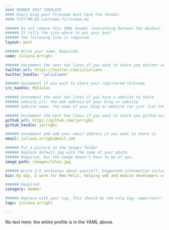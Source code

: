 ```yaml
---
#### MEMBER POST TEMPLATE
#### Every blog post filename must have the format: 
#### YYYY-MM-DD-lastname-firstname.md

###### Do not remove this YAML header (everything between the dashes). 
###### It tells the site where to put your post.
###### The following line is required. 
layout: post

###### Write your name. Required.
name: Juliana Arrighi

###### Uncomment the next two lines if you want to share you twitter account
twitter_url: https://twitter.com/juliuliana
twitter_handle: "juliuliana"

###### Uncomment if you want to share your registered nickname
irc_handle: PDXJules

###### Uncomment the next two lines if you have a website to share
###### website_url: the web address of your blog or website
###### website_name: the name of your blog or website (or just list the address if your site is nameless)

###### Uncomment the next two lines if you want to share you github account
github_url: https://github.com/jarrighi
github_handle: jarrighi

###### Uncomment and add your email address if you want to share it
email: juliana.arrighi@mail.com

###### Put a picture in the images folder 
###### Replace default.jpg with the name of your photo. 
###### Required, but the image doesn't have to be of you.
image_path: /images/Jules.jpg

###### Write 2-5 sentences about yourself. Suggested information includes area of employment, how you got into using python, your tech skills/interests, and other hobbies or interests. Required!
bio: By day, I work for New Relic, helping web and mobile developers use our application performance software. I love coding in Python, as well participating the local Python community. PDX PyLadies are some of the coolest, most supportive women I've met. 

###### Required
category: member

###### Replace with your tag. This should be the only tag--important!!
tags: juliana_arrighi
 
---
```


No text here: the entire profile is in the YAML above.